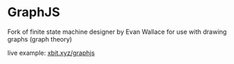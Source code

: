 # GraphJS
Fork of finite state machine designer by Evan Wallace for use with drawing graphs (graph theory)

live example: [xbit.xyz/graphjs](xbit.xyz/graphjs)
